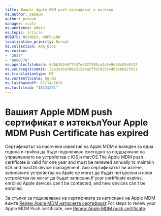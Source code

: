 ```yaml
---
title: Вашият Apple MDM push сертификат е изтекъл
ms.author: pebaum
author: pebaum
manager: scotv
ms.audience: Admin
ms.topic: article
ROBOTS: NOINDEX, NOFOLLOW
localization_priority: Normal
ms.collection: Adm_O365
ms.custom:
- "2635"
- "9000770"
ms.openlocfilehash: 6d0b262e877487ed827496ca2a6e9e58a20a8422
ms.sourcegitcommit: 32e3ea6af00e012a4a2ff0701584d6866b92fbc3
ms.translationtype: MT
ms.contentlocale: bg-BG
ms.lasthandoff: 07/14/2020
ms.locfileid: "45141291"
---
```

# <a name="your-apple-mdm-push-certificate-has-expired"></a><span data-ttu-id="40ed4-102">Вашият Apple MDM push сертификат е изтекъл</span><span class="sxs-lookup"><span data-stu-id="40ed4-102">Your Apple MDM Push Certificate has expired</span></span>

<span data-ttu-id="40ed4-103">Сертификатът за насочени известия на Apple MDM е валиден за една година и трябва да бъде подновяван ежегодно за поддържане на управлението на устройства с iOS и macOS.</span><span class="sxs-lookup"><span data-stu-id="40ed4-103">The Apple MDM push certificate is valid for one year and must be renewed annually to maintain iOS and macOS device management.</span></span> <span data-ttu-id="40ed4-104">Ако сертификатът ви изтече, записаните устройства на Apple не могат да бъдат потърсени и нови устройства не могат да бъдат записани.</span><span class="sxs-lookup"><span data-stu-id="40ed4-104">If your certificate expires, enrolled Apple devices can't be contacted, and new devices can't be enrolled.</span></span>

<span data-ttu-id="40ed4-105">За стъпки за подновяване на сертификата за натискане на Apple MDM вижте [Renew Apple MDM натиснете сертификат](https://docs.microsoft.com/intune/apple-mdm-push-certificate-get#renew-apple-mdm-push-certificate).</span><span class="sxs-lookup"><span data-stu-id="40ed4-105">For steps to renew your Apple MDM Push certificate, see [Renew Apple MDM push certificate](https://docs.microsoft.com/intune/apple-mdm-push-certificate-get#renew-apple-mdm-push-certificate).</span></span>